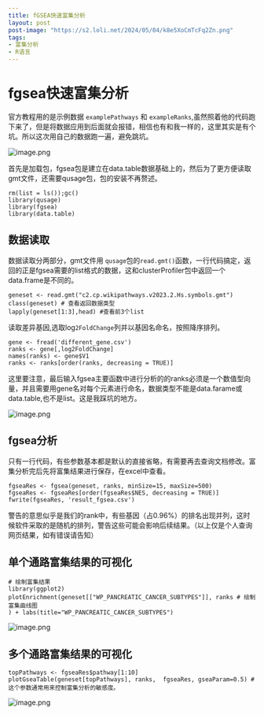 ```yaml
---
title: fGSEA快速富集分析
layout: post
post-image: "https://s2.loli.net/2024/05/04/k8e5XoCmTcFq2Zn.png"
tags:
- 富集分析
- R语言
---
```


# fgsea快速富集分析

官方教程用的是示例数据 `examplePathways` 和 `exampleRanks`,虽然照着他的代码跑下来了，但是将数据应用到后面就会报错，相信也有和我一样的，这里其实是有个坑。所以这次用自己的数据跑一遍，避免跳坑。

![image.png](https://s2.loli.net/2024/05/04/k8e5XoCmTcFq2Zn.png)

首先是加载包，fgsea包是建立在data.table数据基础上的，然后为了更方便读取gmt文件，还需要qusage包，包的安装不再赘述。

```{r}
rm(list = ls());gc()
library(qusage)
library(fgsea)
library(data.table)
```

## 数据读取

数据读取分两部分，gmt文件用 `qusage`包的`read.gmt()`函数，一行代码搞定，返回的正是fgsea需要的list格式的数据，这和clusterProfiler包中返回一个data.frame是不同的。

```{r}
geneset <- read.gmt("c2.cp.wikipathways.v2023.2.Hs.symbols.gmt")
class(geneset) # 查看返回数据类型
lapply(geneset[1:3],head) #查看前3个list
```

读取差异基因,选取log`2FoldChange`列并以基因名命名，按照降序排列。

```{r}
gene <- fread('different_gene.csv')
ranks <- gene[,log2FoldChange]
names(ranks) <- gene$V1
ranks <- ranks[order(ranks, decreasing = TRUE)]
```

这里要注意，最后输入fgsea主要函数中进行分析的的ranks必须是一个数值型向量，并且需要用gene名对每个元素进行命名，数据类型不能是data.farame或data.table,也不是list。这是我踩坑的地方。

![image.png](https://s2.loli.net/2024/05/04/RBKp1kS8zajmdyU.png)

## fgsea分析

只有一行代码，有些参数基本都是默认的直接省略，有需要再去查询文档修改。富集分析完后先将富集结果进行保存，在excel中查看。

```{r}
fgseaRes <- fgsea(geneset, ranks, minSize=15, maxSize=500)
fgseaRes <- fgseaRes[order(fgseaRes$NES, decreasing = TRUE)]
fwrite(fgseaRes, 'result_fgsea.csv')
```

警告的意思似乎是我们的rank中，有些基因（占0.96%）的排名出现并列，这时候软件采取的是随机的排列，警告这些可能会影响后续结果。（以上仅是个人查询网页结果，如有错误请告知）

## 单个通路富集结果的可视化

```{r}
# 绘制富集结果
library(ggplot2)
plotEnrichment(geneset[["WP_PANCREATIC_CANCER_SUBTYPES"]], ranks # 绘制富集曲线图
) + labs(title="WP_PANCREATIC_CANCER_SUBTYPES")
```

![image.png](https://s2.loli.net/2024/05/04/frQhb1WjqxevSgG.png)

## 多个通路富集结果的可视化

```{r}
topPathways <- fgseaRes$pathway[1:10]
plotGseaTable(geneset[topPathways], ranks,  fgseaRes, gseaParam=0.5) # 这个参数通常用来控制富集分析的敏感度。
```

![image.png](https://s2.loli.net/2024/05/04/TZXfh3JP7RK1s9r.png)
